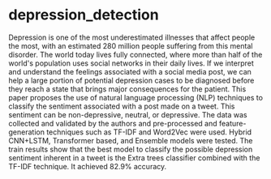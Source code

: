 # depression_detection

Depression is one of the most underestimated illnesses that affect people the most, with an estimated 280 million people suffering from this mental disorder. The world today lives fully connected, where more than half of the world's population uses social networks in their daily lives. If we interpret and understand the feelings associated with a social media post, we can help a large portion of potential depression cases to be diagnosed before they reach a state that brings major consequences for the patient. This paper proposes the use of natural language processing (NLP) techniques to classify the sentiment associated with a post made on a tweet. This sentiment can be non-depressive, neutral, or depressive. The data was collected and validated by the authors and pre-processed and feature-generation techniques such as TF-IDF and Word2Vec were used. Hybrid CNN+LSTM, Transformer based, and Ensemble models were tested. The train results show that the best model to classify the possible depression sentiment inherent in a tweet is the Extra trees classifier combined with the TF-IDF technique. It achieved 82.9% accuracy.  
